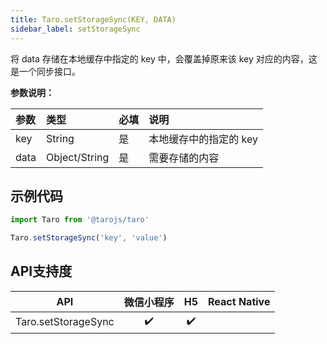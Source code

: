 ```yaml
---
title: Taro.setStorageSync(KEY, DATA)
sidebar_label: setStorageSync
---
```



将 data 存储在本地缓存中指定的 key 中，会覆盖掉原来该 key 对应的内容，这是一个同步接口。

**参数说明：**

| 参数 | 类型 | 必填 | 说明 |
| :-- | :-- | :-- | :-- |
| key | String | 是 | 本地缓存中的指定的 key |
| data | Object/String | 是 | 需要存储的内容 |

## 示例代码

```jsx
import Taro from '@tarojs/taro'

Taro.setStorageSync('key', 'value')
```



## API支持度


| API | 微信小程序 | H5 | React Native |
| :-: | :-: | :-: | :-: |
| Taro.setStorageSync | ✔️ | ✔️ |  |

